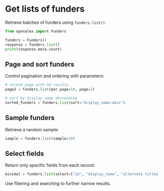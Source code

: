 # Get lists of funders

Retrieve batches of funders using `funders.list()`.

```python
from openalex import Funders

funders = Funders()
response = funders.list()
print(response.meta.count)
```

## Page and sort funders

Control pagination and ordering with parameters:

```python
# second page with 50 results
page2 = funders.list(per_page=50, page=2)

# sort by display name descending
sorted_funders = funders.list(sort="display_name:desc")
```

## Sample funders

Retrieve a random sample:

```python
sample = funders.list(sample=10)
```

## Select fields

Return only specific fields from each record:

```python
minimal = funders.list(select=["id", "display_name", "alternate_titles"])
```

Use filtering and searching to further narrow results.
